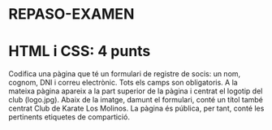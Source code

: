 # REPASO-EXAMEN


# HTML i CSS: 4 punts
Codifica una pàgina que té un formulari de registre de socis: un nom, cognom, DNI i correu electrònic. Tots els camps son obligatoris. A la mateixa pàgina apareix a la part superior de la pàgina i centrat el logotip del club (logo.jpg). Abaix de la imatge, damunt el formulari, conté un títol també centrat Club de Karate Los Molinos. La pàgina és pública, per tant, conté les pertinents etiquetes de compartició.
